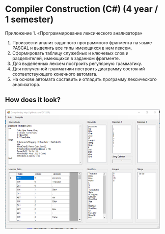 # Compiler Construction (C#) (4 year / 1 semester)

Приложение 1. «Программирование лексического анализатора»  
1. Произвести анализ заданного программного фрагмента на языке PASCAL и выделить все типы имеющихся в нем лексем.  
2. Сформировать таблицу служебных и ключевых слов и разделителей, имеющихся в заданном фрагменте.  
3. Для выделенных лексем построить регулярную грамматику.  
4. Для полученной грамматики построить диаграмму состояний соответствующего конечного автомата.  
5. На основе автомата составить и отладить программу лексического анализатора.  
  
## How does it look?
![Oops. Image was here](https://raw.githubusercontent.com/DV1X3R/tti-computer-science/master/IV.%20Fourth%20Year/cs-compiler-construction/screenshot.png)
